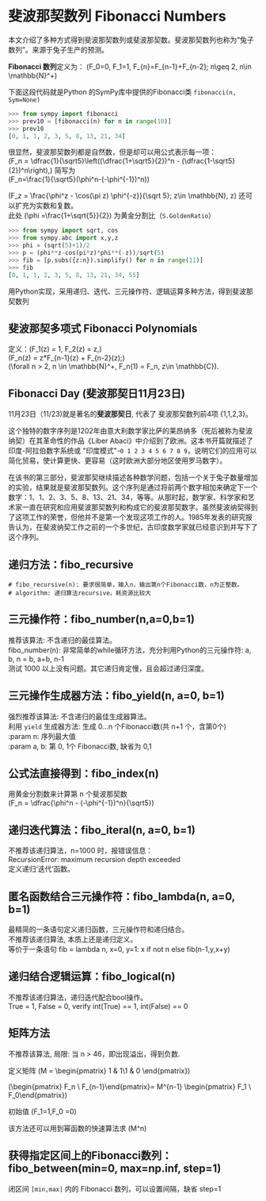 # 斐波那契数列 Fibonacci Numbers

本文介绍了多种方式得到斐波那契数列或斐波那契数。斐波那契数列也称为“兔子数列”。来源于兔子生产的预测。

**Fibonacci 数列**定义为：
\(F_0=0, F_1=1, F_{n}=F_{n-1}+F_{n-2}; n\geq 2, n\in \mathbb{N}^+\)  

下面这段代码就是Python 的SymPy库中提供的Fibonacci类 `fibonacci(n, Sym=None)`   

~~~python
>>> from sympy import fibonacci
>>> prev10 = [fibonacci(n) for n in range(10)]
>>> prev10
[0, 1, 1, 2, 3, 5, 8, 13, 21, 34]
~~~

很显然，斐波那契数列都是自然数，但是却可以用公式表示每一项：  
\(F_n = \dfrac{1}{\sqrt5}\left((\dfrac{1+\sqrt5}{2})^n - (\dfrac{1-\sqrt5}{2})^n\right),\) 简写为   
\(F_n=\frac{1}{\sqrt5}(\phi^n-(-\phi^{-1})^n)\)

\(F_z = \frac{\phi^z - \cos(\pi z) \phi^{-z}}{\sqrt 5}; z\in \mathbb{N}, z\) 还可以扩充为实数和复数。   
此处 \(\phi =\frac{1+\sqrt{5}}{2}\) 为黄金分割比（`S.GoldenRatio`）

~~~python
>>> from sympy import sqrt, cos
>>> from sympy.abc import x,y,z
>>> phi = (sqrt(5)+1)/2
>>> p = (phi**z-cos(pi*z)*phi**(-z))/sqrt(5)
>>> fib = [p.subs({z:n}).simplify() for n in range(11)]
>>> fib
[0, 1, 1, 2, 3, 5, 8, 13, 21, 34, 55]
~~~

用Python实现，采用递归、迭代、三元操作符、逻辑运算多种方法，得到斐波那契数列

## 斐波那契多项式 Fibonacci Polynomials

定义：\(F_1(z) = 1, F_2(z) = z,\)    
\(F_n(z) = z*F_{n-1}(z) + F_{n-2}(z);\)   
\(\forall n > 2, n \in \mathbb{N}^+, F_n(1) = F_n, z\in \mathbb{C}\).

 
## Fibonacci Day (斐波那契日11月23日)

11月23日（11/23)就是著名的**斐波那契日**, 代表了 斐波那契数列前4项 \{1,1,2,3\}。

这个独特的数字序列是1202年由意大利数学家比萨的莱昂纳多（死后被称为斐波纳契）在其革命性的作品《Liber Abaci》中介绍到了欧洲。这本书开篇就描述了印度-阿拉伯数字系统或 "印度模式"-`0 1 2 3 4 5 6 7 8 9`，说明它们的应用可以简化贸易，使计算更快、更容易（这时欧洲大部分地区使用罗马数字）。

在该书的第三部分，斐波那契继续描述各种数学问题，包括一个关于兔子数量增加的实验，结果就是斐波那契数列。这个序列是通过将前两个数字相加来确定下一个数字：1、1、2、3、5、8、13、21、34，等等。从那时起，数学家、科学家和艺术家一直在研究和应用斐波那契数列和构成它的斐波那契数字。虽然斐波纳契得到了这项工作的荣誉，但他并不是第一个发现这项工作的人。1985年发表的研究报告认为，在斐波纳契工作之前的一个多世纪，古印度数学家就已经意识到并写下了这个序列。

## **递归方法：fibo_recursive**
 
    # fibo_recursive(n): 要求很简单，输入n，输出第n个Fibonacci数，n为正整数。
    # algorithm: 递归算法recursive，耗资源比较大


## **三元操作符：fibo_number(n,a=0,b=1)**

推荐该算法: 不含递归的最佳算法。  
fibo_number(n): 非常简单的while循环方法，充分利用Python的三元操作符: a, b, n = b, a+b, n-1  
测试 1000 以上没有问题。其它递归肯定慢，且会超过递归深度。

## **三元操作生成器方法：fibo_yield(n, a=0, b=1)**

强烈推荐该算法: 不含递归的最佳生成器算法。  
利用 `yield` 生成器方法: 生成 0...n 个Fibonacci数(共 n+1 个，含第0个)   
:param n: 序列最大值   
:param a, b: 第 0, 1个 Fibonacci数, 缺省为 0,1

## **公式法直接得到：fibo_index(n)**

用黄金分割数来计算第 n 个斐波那契数   
\(F_n = \dfrac{\phi^n - (-\phi^{-1})^n}{\sqrt5}\)

## **递归迭代算法：fibo_iteral(n, a=0, b=1)**

不推荐该递归算法，n=1000 时，报错误信息：   
RecursionError: maximum recursion depth exceeded  
定义递归‘迭代’函数。

## **匿名函数结合三元操作符：fibo_lambda(n, a=0, b=1)**

最精简的一条语句定义递归函数，三元操作符和递归结合。  
不推荐该递归算法, 本质上还是递归定义。  
等价于一条语句 fib = lambda n, x=0, y=1: x if not n else fib(n-1,y,x+y)

## **递归结合逻辑运算：fibo_logical(n)**

不推荐该递归算法，递归迭代配合bool操作。  
True = 1, False = 0, verify int(True) == 1, int(False) == 0

## **矩阵方法**

不推荐该算法, 局限: 当 n > 46，即出现溢出，得到负数.   

定义矩阵 \(M = \begin{pmatrix} 1 & 1\\1 & 0 \end{pmatrix}\)

\(\begin{pmatrix} F_n \\ F_{n-1}\end{pmatrix}= M^{n-1} \begin{pmatrix} F_1 \\ F_0\end{pmatrix}\)

初始值 \(F_1=1,F_0 =0\)

该方法还可以用到幂函数的快速算法求 \(M^n\)


## **获得指定区间上的Fibonacci数列：fibo_between(min=0, max=np.inf, step=1)**

闭区间 `[min,max]` 内的 Fibonacci 数列，可以设置间隔，缺省 step=1
